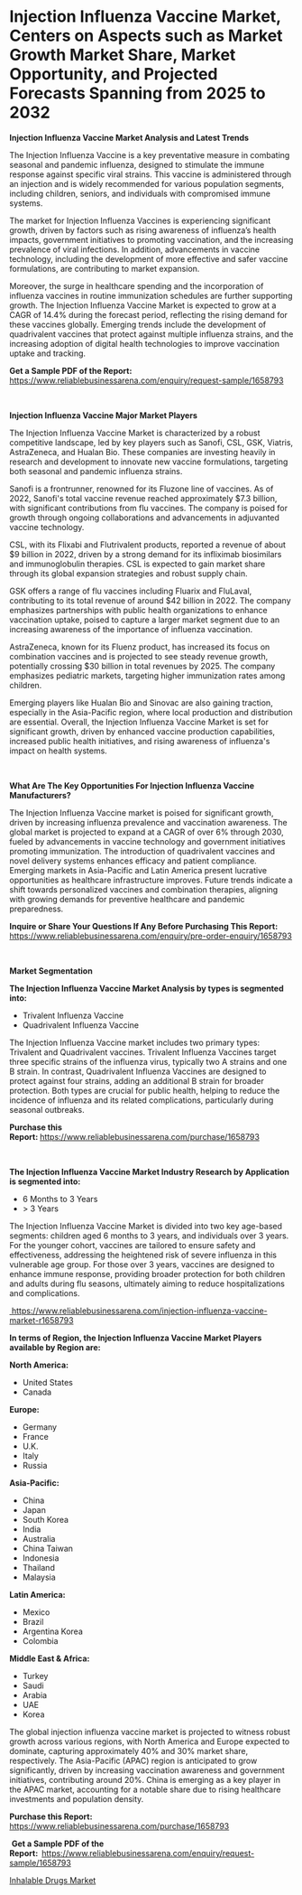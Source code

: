 <p><h1>Injection Influenza Vaccine Market, Centers on Aspects such as Market Growth Market Share, Market Opportunity, and Projected Forecasts Spanning from 2025 to 2032</h1></p><p><strong>Injection Influenza Vaccine Market Analysis and Latest Trends</strong></p>
<p><p>The Injection Influenza Vaccine is a key preventative measure in combating seasonal and pandemic influenza, designed to stimulate the immune response against specific viral strains. This vaccine is administered through an injection and is widely recommended for various population segments, including children, seniors, and individuals with compromised immune systems. </p><p>The market for Injection Influenza Vaccines is experiencing significant growth, driven by factors such as rising awareness of influenza’s health impacts, government initiatives to promoting vaccination, and the increasing prevalence of viral infections. In addition, advancements in vaccine technology, including the development of more effective and safer vaccine formulations, are contributing to market expansion. </p><p>Moreover, the surge in healthcare spending and the incorporation of influenza vaccines in routine immunization schedules are further supporting growth. The Injection Influenza Vaccine Market is expected to grow at a CAGR of 14.4% during the forecast period, reflecting the rising demand for these vaccines globally. Emerging trends include the development of quadrivalent vaccines that protect against multiple influenza strains, and the increasing adoption of digital health technologies to improve vaccination uptake and tracking.</p></p>
<p><strong>Get a Sample PDF of the Report:&nbsp;</strong> <a href="https://www.reliablebusinessarena.com/enquiry/request-sample/1658793?utm_campaign=2889&utm_medium=2&utm_source=Github&utm_content=ia&utm_term=08032025&utm_id=injection-influenza-vaccine">https://www.reliablebusinessarena.com/enquiry/request-sample/1658793</a></p>
<p>&nbsp;</p>
<p><strong>Injection Influenza Vaccine Major Market Players</strong></p>
<p><p>The Injection Influenza Vaccine Market is characterized by a robust competitive landscape, led by key players such as Sanofi, CSL, GSK, Viatris, AstraZeneca, and Hualan Bio. These companies are investing heavily in research and development to innovate new vaccine formulations, targeting both seasonal and pandemic influenza strains.</p><p>Sanofi is a frontrunner, renowned for its Fluzone line of vaccines. As of 2022, Sanofi's total vaccine revenue reached approximately $7.3 billion, with significant contributions from flu vaccines. The company is poised for growth through ongoing collaborations and advancements in adjuvanted vaccine technology.</p><p>CSL, with its Flixabi and Flutrivalent products, reported a revenue of about $9 billion in 2022, driven by a strong demand for its infliximab biosimilars and immunoglobulin therapies. CSL is expected to gain market share through its global expansion strategies and robust supply chain.</p><p>GSK offers a range of flu vaccines including Fluarix and FluLaval, contributing to its total revenue of around $42 billion in 2022. The company emphasizes partnerships with public health organizations to enhance vaccination uptake, poised to capture a larger market segment due to an increasing awareness of the importance of influenza vaccination.</p><p>AstraZeneca, known for its Fluenz product, has increased its focus on combination vaccines and is projected to see steady revenue growth, potentially crossing $30 billion in total revenues by 2025. The company emphasizes pediatric markets, targeting higher immunization rates among children.</p><p>Emerging players like Hualan Bio and Sinovac are also gaining traction, especially in the Asia-Pacific region, where local production and distribution are essential. Overall, the Injection Influenza Vaccine Market is set for significant growth, driven by enhanced vaccine production capabilities, increased public health initiatives, and rising awareness of influenza's impact on health systems.</p></p>
<p>&nbsp;</p>
<p><strong>What Are The Key Opportunities For Injection Influenza Vaccine Manufacturers?</strong></p>
<p><p>The Injection Influenza Vaccine market is poised for significant growth, driven by increasing influenza prevalence and vaccination awareness. The global market is projected to expand at a CAGR of over 6% through 2030, fueled by advancements in vaccine technology and government initiatives promoting immunization. The introduction of quadrivalent vaccines and novel delivery systems enhances efficacy and patient compliance. Emerging markets in Asia-Pacific and Latin America present lucrative opportunities as healthcare infrastructure improves. Future trends indicate a shift towards personalized vaccines and combination therapies, aligning with growing demands for preventive healthcare and pandemic preparedness.</p></p>
<p><strong>Inquire or Share Your Questions If Any Before Purchasing This Report:</strong> <a href="https://www.reliablebusinessarena.com/enquiry/pre-order-enquiry/1658793?utm_campaign=2889&utm_medium=2&utm_source=Github&utm_content=ia&utm_term=08032025&utm_id=injection-influenza-vaccine">https://www.reliablebusinessarena.com/enquiry/pre-order-enquiry/1658793</a></p>
<p>&nbsp;</p>
<p><strong>Market Segmentation</strong></p>
<p><strong>The Injection Influenza Vaccine Market Analysis by types is segmented into:</strong></p>
<p><ul><li>Trivalent Influenza Vaccine</li><li>Quadrivalent Influenza Vaccine</li></ul></p>
<p><p>The Injection Influenza Vaccine market includes two primary types: Trivalent and Quadrivalent vaccines. Trivalent Influenza Vaccines target three specific strains of the influenza virus, typically two A strains and one B strain. In contrast, Quadrivalent Influenza Vaccines are designed to protect against four strains, adding an additional B strain for broader protection. Both types are crucial for public health, helping to reduce the incidence of influenza and its related complications, particularly during seasonal outbreaks.</p></p>
<p><strong>Purchase this Report:&nbsp;</strong><a href="https://www.reliablebusinessarena.com/purchase/1658793?utm_campaign=2889&utm_medium=2&utm_source=Github&utm_content=ia&utm_term=08032025&utm_id=injection-influenza-vaccine">https://www.reliablebusinessarena.com/purchase/1658793</a></p>
<p>&nbsp;</p>
<p><strong>The Injection Influenza Vaccine Market Industry Research by Application is segmented into:</strong></p>
<p><ul><li>6 Months to 3 Years</li><li>> 3 Years</li></ul></p>
<p><p>The Injection Influenza Vaccine Market is divided into two key age-based segments: children aged 6 months to 3 years, and individuals over 3 years. For the younger cohort, vaccines are tailored to ensure safety and effectiveness, addressing the heightened risk of severe influenza in this vulnerable age group. For those over 3 years, vaccines are designed to enhance immune response, providing broader protection for both children and adults during flu seasons, ultimately aiming to reduce hospitalizations and complications.</p></p>
<p><a href="https://www.reliablebusinessarena.com/injection-influenza-vaccine-market-r1658793?utm_campaign=2889&utm_medium=2&utm_source=Github&utm_content=ia&utm_term=08032025&utm_id=injection-influenza-vaccine">&nbsp;https://www.reliablebusinessarena.com/injection-influenza-vaccine-market-r1658793</a></p>
<p><strong>In terms of Region, the Injection Influenza Vaccine Market Players available by Region are:</strong></p>
<p>
    <p> <strong> North America: </strong>
        <ul>
            <li>United States</li>
            <li>Canada</li>
        </ul>
        </p> 
    <p> <strong> Europe: </strong>
        <ul>
            <li>Germany</li>
            <li>France</li>
            <li>U.K.</li>
            <li>Italy</li>
            <li>Russia</li>
        </ul>
        </p> 
    <p> <strong> Asia-Pacific: </strong>
        <ul>
            <li>China</li>
            <li>Japan</li>
            <li>South Korea</li>
            <li>India</li>
            <li>Australia</li>
            <li>China Taiwan</li>
            <li>Indonesia</li>
            <li>Thailand</li>
            <li>Malaysia</li>
        </ul>
        </p> 
    <p> <strong> Latin America: </strong>
        <ul>
            <li>Mexico</li>
            <li>Brazil</li>
            <li>Argentina Korea</li>
            <li>Colombia</li>
        </ul>
        </p> 
    <p> <strong> Middle East & Africa: </strong>
        <ul>
            <li>Turkey</li>
            <li>Saudi</li>
            <li>Arabia</li>
            <li>UAE</li>
            <li>Korea</li>
        </ul>
    </p>
    </p>
<p><p>The global injection influenza vaccine market is projected to witness robust growth across various regions, with North America and Europe expected to dominate, capturing approximately 40% and 30% market share, respectively. The Asia-Pacific (APAC) region is anticipated to grow significantly, driven by increasing vaccination awareness and government initiatives, contributing around 20%. China is emerging as a key player in the APAC market, accounting for a notable share due to rising healthcare investments and population density.</p></p>
<p><strong>Purchase this Report: </strong><a href="https://www.reliablebusinessarena.com/purchase/1658793?utm_campaign=2889&utm_medium=2&utm_source=Github&utm_content=ia&utm_term=08032025&utm_id=injection-influenza-vaccine">https://www.reliablebusinessarena.com/purchase/1658793</a></p>
<p>&nbsp;<strong>Get a Sample PDF of the Report:&nbsp;&nbsp;</strong><a href="https://www.reliablebusinessarena.com/enquiry/request-sample/1658793?utm_campaign=2889&utm_medium=2&utm_source=Github&utm_content=ia&utm_term=08032025&utm_id=injection-influenza-vaccine">https://www.reliablebusinessarena.com/enquiry/request-sample/1658793</a></p>
<p><strong></strong></p>
<p><p><a href="https://github.com/birbamanan03/Market-Research-Report-List-1/blob/main/inhalable-drugs-market.md?utm_campaign=2889&utm_medium=2&utm_source=Github&utm_content=ia&utm_term=08032025&utm_id=injection-influenza-vaccine">Inhalable Drugs Market</a></p></p>